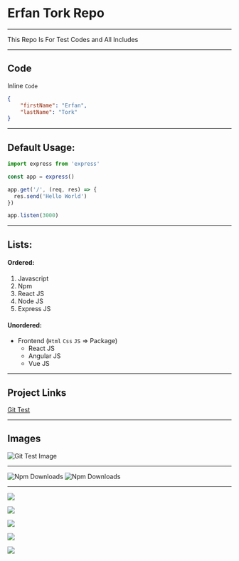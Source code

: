 # Erfan Tork Repo

--- 

<p>This Repo Is For Test Codes and All Includes</p>

---
## Code

Inline `Code`

``` json
{
    "firstName": "Erfan",
    "lastName": "Tork"
}

```
---
## Default Usage:

``` javascript
import express from 'express'

const app = express()

app.get('/', (req, res) => {
  res.send('Hello World')
})

app.listen(3000)

```

---

## Lists:

#### Ordered:

1. Javascript
2. Npm
3. React JS
4. Node JS
5. Express JS

#### Unordered:

- Frontend (`Html` `Css` `JS` => Package)
    - React JS
    - Angular JS
    - Vue JS

---

## Project Links


[Git Test](#)

---

## Images

![Git Test Image](https://octodex.github.com/images/minion.png)

---

![Npm Downloads](https://img.shields.io/npm/dw/express)
![Npm Downloads](https://img.shields.io/npm/dw/cors)

---

![](https://img.shields.io/badge/HTML5-E34F26?style=for-the-badge&logo=html5&logoColor=white)

![](https://img.shields.io/badge/CSS3-1572B6?style=for-the-badge&logo=css3&logoColor=white)

![](https://img.shields.io/badge/Tailwind_CSS-38B2AC?style=for-the-badge&logo=tailwind-css&logoColor=white)

![](https://img.shields.io/badge/JavaScript-323330?style=for-the-badge&logo=javascript&logoColor=F7DF1E)

![](https://img.shields.io/badge/React-20232A?style=for-the-badge&logo=react&logoColor=61DAFB)